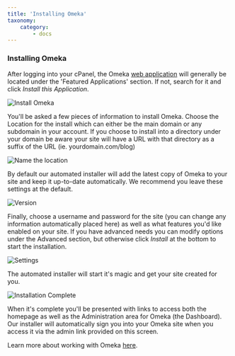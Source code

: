 ```yaml
---
title: 'Installing Omeka'
taxonomy:
    category:
        - docs
---
```


### Installing Omeka

After logging into your cPanel, the Omeka [web application](http://docs.reclaimhosting.com/Miscellaneous/What-Exactly-is-a-Web-Application/) will generally be located under the 'Featured Applications' section. If not, search for it and click *Install this Application*.

![Install Omeka](http://i1071.photobucket.com/albums/u516/Brumface/e5c87205-18f9-412b-8dde-d086e13e7562_zpsm2tn1xpz.png)

You'll be asked a few pieces of information to install Omeka. Choose the Location for the install which can either be the main domain or any subdomain in your account. If you choose to install into a directory under your domain be aware your site will have a URL with that directory as a suffix of the URL (ie. yourdomain.com/blog)

![Name the location](http://i1071.photobucket.com/albums/u516/Brumface/Screen%20Shot%202015-08-21%20at%203.11.48%20PM_zpscfvk3dkn.png)

By default our automated installer will add the latest copy of Omeka to your site and keep it up-to-date automatically. We recommend you leave these settings at the default.

![Version](http://i1071.photobucket.com/albums/u516/Brumface/Screen%20Shot%202015-08-21%20at%203.15.09%20PM_zpszez5xncv.png)

Finally, choose a username and password for the site (you can change any information automatically placed here) as well as what features you'd like enabled on your site. If you have advanced needs you can modify options under the Advanced section, but otherwise click *Install* at the bottom to start the installation.

![Settings](http://i1071.photobucket.com/albums/u516/Brumface/Screen%20Shot%202015-08-21%20at%203.18.59%20PM_zpsg2sbhlvd.png)

The automated installer will start it's magic and get your site created for you. 

![Installation Complete](http://i1071.photobucket.com/albums/u516/Brumface/b8fa4523-2622-4e2d-833e-877be2ba04c5_zps47lkrzyo.png)

When it's complete you'll be presented with links to access both the homepage as well as the Administration area for Omeka (the Dashboard). Our installer will automatically sign you into your Omeka site when you access it via the admin link provided on this screen.

Learn more about working with Omeka [here](http://docs.reclaimhosting.com/Omeka/Working-with-Omeka/).